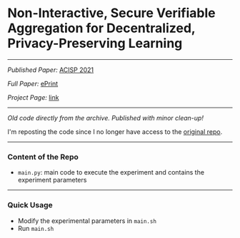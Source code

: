 # Non-Interactive, Secure Verifiable Aggregation for Decentralized, Privacy-Preserving Learning

---

*Published Paper:* [ACISP 2021](https://data61dsslab.github.io/acisp2021/)

*Full Paper:* [ePrint](https://eprint.iacr.org/2021/654)

*Project Page:* [link](https://charlietrip.neocities.org/projects/old-niva)

---

*Old code directly from the archive. Published with minor clean-up!*

I'm reposting the code since I no longer have access to the
[original repo](https://bitbucket.org/CharlieTrip/nivacode/src/main/).

---

### Content of the Repo 

* `main.py`: main code to execute the experiment and contains the experiment parameters

---

### Quick Usage

* Modify the experimental parameters in `main.sh`
* Run `main.sh` 
